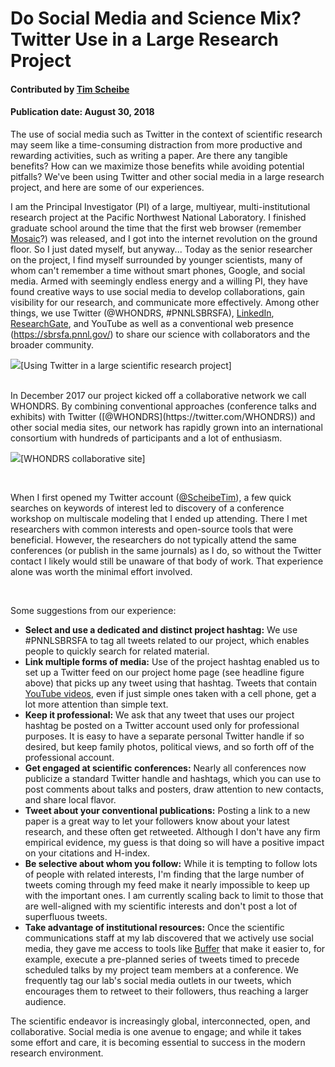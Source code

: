 # Do Social Media and Science Mix? Twitter Use in a Large Research Project

#### Contributed by [Tim Scheibe](https://github.com/tscheibe "Tim Scheibe GitHub Profile")

#### Publication date: August 30, 2018 

The use of social media such as Twitter in the context of scientific research may seem like a time-consuming distraction from more productive and rewarding activities, such as writing a paper. Are there any tangible benefits? How can we maximize those benefits while avoiding potential pitfalls? We've been using Twitter and other social media in a large research project, and here are some of our experiences.

I am the Principal Investigator (PI) of a large, multiyear, multi-institutional research project at the Pacific Northwest National Laboratory. I finished graduate school around the time that the first web browser (remember [Mosaic](https://en.wikipedia.org/wiki/Mosaic_(web_browser))?) was released, and I got into the internet revolution on the ground floor. So I just dated myself, but anyway... Today as the senior researcher on the project, I find myself surrounded by younger scientists, many of whom can't remember a time without smart phones, Google, and social media. Armed with seemingly endless energy and a willing PI, they have found creative ways to use social media to develop collaborations, gain visibility for our research, and communicate more effectively. Among other things, we use Twitter (@WHONDRS, #PNNLSBRSFA), [LinkedIn](https://www.linkedin.com/company/whondrs/), [ResearchGate](https://www.researchgate.net/project/Subsurface-Biogeochemical-Research-at-Pacific-Northwest-National-Laboratory), and YouTube as well as a conventional web presence (https://sbrsfa.pnnl.gov/) to share our science with collaborators and the broader community.

<img src='https://github.com/betterscientificsoftware/images/raw/master/WebScreenCaptureScheibe.jpg' class='page' />[Using Twitter in a large scientific research project]

<br>
In December 2017 our project kicked off a collaborative network we call WHONDRS. By combining conventional approaches (conference talks and exhibits) with Twitter ([@WHONDRS](https://twitter.com/WHONDRS)) and other social media sites, our network has rapidly grown into an international consortium with hundreds of participants and a lot of enthusiasm.

<br>

<img src='https://github.com/betterscientificsoftware/images/raw/master/whondrs_banner.jpg' class='page' />[WHONDRS collaborative site]

<br>

When I first opened my Twitter account ([@ScheibeTim](https://twitter.com/ScheibeTim)), a few quick searches on keywords of interest led to discovery of a conference workshop on multiscale modeling that I ended up attending. There I met researchers with common interests and open-source tools that were beneficial. However, the researchers do not typically attend the same conferences (or publish in the same journals) as I do, so without the Twitter contact I likely would still be unaware of that body of work. That experience alone was worth the minimal effort involved.

<br>

Some suggestions from our experience:
- **Select and use a dedicated and distinct project hashtag:** We use #PNNLSBRSFA to tag all tweets related to our project, which enables people to quickly search for related material. 
- **Link multiple forms of media:** Use of the project hashtag enabled us to set up a Twitter feed on our project home page (see headline figure above) that picks up any tweet using that hashtag. Tweets that contain [YouTube videos](https://www.youtube.com/watch?v=bY_o9GEWsI8), even if just simple ones taken with a cell phone, get a lot more attention than simple text.
- **Keep it professional:** We ask that any tweet that uses our project hashtag be posted on a Twitter account used only for professional purposes. It is easy to have a separate personal Twitter handle if so desired, but keep family photos, political views, and so forth off of the professional account. 
- **Get engaged at scientific conferences:** Nearly all conferences now publicize a standard Twitter handle and hashtags, which you can use to post comments about talks and posters, draw attention to new contacts, and share local flavor. 
- **Tweet about your conventional publications:** Posting a link to a new paper is a great way to let your followers know about your latest research, and these often get retweeted. Although I don't have any firm empirical evidence, my guess is that doing so will have a positive impact on your citations and H-index.
- **Be selective about whom you follow:** While it is tempting to follow lots of people with related interests, I'm finding that the large number of tweets coming through my feed make it nearly impossible to keep up with the important ones. I am currently scaling back to limit to those that are well-aligned with my scientific interests and don't post a lot of superfluous tweets.
- **Take advantage of institutional resources:** Once the scientific communications staff at my lab discovered that we actively use social media, they gave me access to tools like [Buffer](http://buffer.com) that make it easier to, for example, execute a pre-planned series of tweets timed to precede scheduled talks by my project team members at a conference. We frequently tag our lab's social media outlets in our tweets, which encourages them to retweet to their followers, thus reaching a larger audience.

The scientific endeavor is increasingly global, interconnected, open, and collaborative. Social media is one avenue to engage; and while it takes some effort and care, it is becoming essential to success in the modern research environment.

<!---
Publish: Preview
RSS update: 2018-08-28
Categories: collaboration
Topics: strategies for more effective teams
Tags: bssw-blog-article
Level: 2
Prerequisites: default
Aggregate: none
--->
